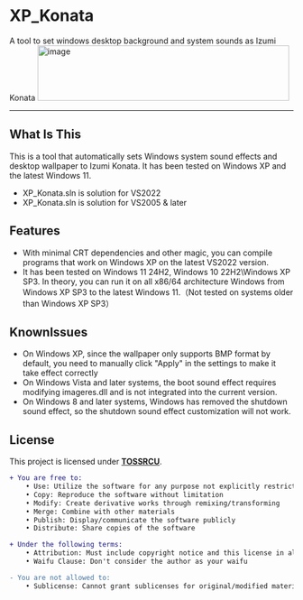 # XP_Konata
A tool to set windows desktop background and system sounds as Izumi Konata
<img width="446" height="98" alt="image" src="https://github.com/user-attachments/assets/12ca5791-6d11-41df-8ca0-a9bc8b140416" />

---
## What Is This
This is a tool that automatically sets Windows system sound effects and desktop wallpaper to Izumi Konata. It has been tested on Windows XP and the latest Windows 11.

- XP_Konata.sln is solution for VS2022
- XP_Konata.sln is solution for VS2005 & later
## Features

- With minimal CRT dependencies and other magic, you can compile programs that work on Windows XP on the latest VS2022 version.
- It has been tested on Windows 11 24H2, Windows 10 22H2\Windows XP SP3. In theory, you can run it on all x86/64 architecture Windows from Windows XP SP3 to the latest Windows 11.（Not tested on systems older than Windows XP SP3）

## KnownIssues

- On Windows XP, since the wallpaper only supports BMP format by default, you need to manually click "Apply" in the settings to make it take effect correctly
- On Windows Vista and later systems, the boot sound effect requires modifying imageres.dll and is not integrated into the current version.
- On Windows 8 and later systems, Windows has removed the shutdown sound effect, so the shutdown sound effect customization will not work.

## License

This project is licensed under [**TOSSRCU**](LICENSE).
```diff
+ You are free to:
	• Use: Utilize the software for any purpose not explicitly restricted
	• Copy: Reproduce the software without limitation
	• Modify: Create derivative works through remixing/transforming
	• Merge: Combine with other materials
	• Publish: Display/communicate the software publicly
	• Distribute: Share copies of the software

+ Under the following terms:
	• Attribution: Must include copyright notice and this license in all copies
	• Waifu Clause: Don't consider the author as your waifu

- You are not allowed to:
	• Sublicense: Cannot grant sublicenses for original/modified material

```
